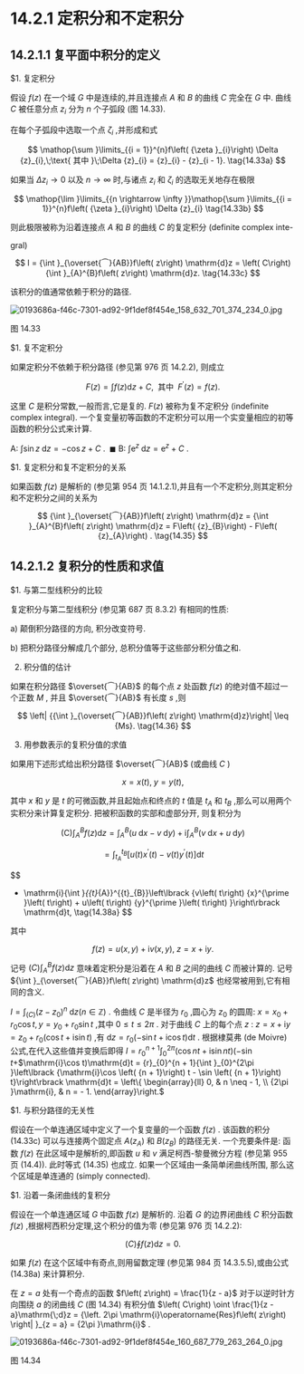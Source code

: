 # 14.2.1 定积分和不定积分

## 14.2.1.1 复平面中积分的定义

$1. 复定积分

假设 $f\left( z\right)$ 在一个域 $G$ 中是连续的,并且连接点 $A$ 和 $B$ 的曲线 $C$ 完全在 $G$ 中. 曲线 $C$ 被任意分点 ${z}_{i}$ 分为 $n$ 个子弧段 (图 14.33).

在每个子弧段中选取一个点 ${\zeta }_{i}$ ,并形成和式

$$
\mathop{\sum }\limits_{{i = 1}}^{n}f\left( {\zeta }_{i}\right) \Delta {z}_{i},\;\text{ 其中 }\;\Delta {z}_{i} = {z}_{i} - {z}_{i - 1}. \tag{14.33a}
$$

如果当 $\Delta {z}_{i} \rightarrow  0$ 以及 $n \rightarrow  \infty$ 时,与诸点 ${z}_{i}$ 和 ${\zeta }_{i}$ 的选取无关地存在极限

$$
\mathop{\lim }\limits_{{n \rightarrow  \infty }}\mathop{\sum }\limits_{{i = 1}}^{n}f\left( {\zeta }_{i}\right) \Delta {z}_{i} \tag{14.33b}
$$

则此极限被称为沿着连接点 $A$ 和 $B$ 的曲线 $C$ 的复定积分 (definite complex inte-

gral)

$$
I = {\int }_{\overset{⏜}{AB}}f\left( z\right) \mathrm{d}z = \left( C\right) {\int }_{A}^{B}f\left( z\right) \mathrm{d}z. \tag{14.33c}
$$

该积分的值通常依赖于积分的路径.

![0193686a-f46c-7301-ad92-9f1def8f454e_158_632_701_374_234_0.jpg](/images/0193686a-f46c-7301-ad92-9f1def8f454e_158_632_701_374_234_0.jpg)

图 14.33

$1. 复不定积分

如果定积分不依赖于积分路径 (参见第 976 页 14.2.2), 则成立

$$
F\left( z\right)  = \int f\left( z\right) \mathrm{d}z + C,\;\text{ 其中 }\;{F}^{\prime }\left( z\right)  = f\left( z\right) . \tag{14.34}
$$

这里 $C$ 是积分常数,一般而言,它是复的. $F\left( z\right)$ 被称为复不定积分 (indefinite complex integral). 一个复变量初等函数的不定积分可以用一个实变量相应的初等函数的积分公式来计算.

A: $\int \sin z\mathrm{\;d}z =  - \cos z + C$ . $\;\blacksquare$ B: $\int {\mathrm{e}}^{z}\mathrm{\;d}z = {\mathrm{e}}^{z} + C$ .

$1. 复定积分和复不定积分的关系

如果函数 $f\left( z\right)$ 是解析的 (参见第 954 页 14.1.2.1),并且有一个不定积分,则其定积分和不定积分之间的关系为

$$
{\int }_{\overset{⏜}{AB}}f\left( z\right) \mathrm{d}z = {\int }_{A}^{B}f\left( z\right) \mathrm{d}z = F\left( {z}_{B}\right)  - F\left( {z}_{A}\right) . \tag{14.35}
$$

## 14.2.1.2 复积分的性质和求值

$1. 与第二型线积分的比较

复定积分与第二型线积分 (参见第 687 页 8.3.2) 有相同的性质:

a) 颠倒积分路径的方向, 积分改变符号.

b) 把积分路径分解成几个部分, 总积分值等于这些部分积分值之和.

2. 积分值的估计

如果在积分路径 $\overset{⏜}{AB}$ 的每个点 $z$ 处函数 $f\left( z\right)$ 的绝对值不超过一个正数 $M$ , 并且 $\overset{⏜}{AB}$ 有长度 $s$ ,则

$$
\left| {{\int }_{\overset{⏜}{AB}}f\left( z\right) \mathrm{d}z}\right|  \leq  {Ms}. \tag{14.36}
$$

3. 用参数表示的复积分值的求值

如果用下述形式给出积分路径 $\overset{⏜}{AB}$ (或曲线 $C$ )

$$
x = x\left( t\right) ,\;y = y\left( t\right) , \tag{14.37}
$$

其中 $x$ 和 $y$ 是 $t$ 的可微函数,并且起始点和终点的 $t$ 值是 ${t}_{A}$ 和 ${t}_{B}$ ,那么可以用两个实积分来计算复定积分. 把被积函数的实部和虚部分开, 则复积分为

$$
\text{(C)}{\int }_{A}^{B}f\left( z\right) \mathrm{d}z = {\int }_{A}^{B}\left( {u\mathrm{\;d}x - v\mathrm{\;d}y}\right)  + \mathrm{i}{\int }_{A}^{B}\left( {v\mathrm{\;d}x + u\mathrm{\;d}y}\right)
$$

$$
= {\int }_{{t}_{A}}^{{t}_{B}}\left\lbrack  {u\left( t\right) {x}^{\prime }\left( t\right)  - v\left( t\right) {y}^{\prime }\left( t\right) }\right\rbrack  \mathrm{d}t
$$

$$
+ \mathrm{i}{\int }_{{t}_{A}}^{{t}_{B}}\left\lbrack  {v\left( t\right) {x}^{\prime }\left( t\right)  + u\left( t\right) {y}^{\prime }\left( t\right) }\right\rbrack  \mathrm{d}t, \tag{14.38a}
$$

其中

$$
f\left( z\right)  = u\left( {x, y}\right)  + \mathrm{i}v\left( {x, y}\right) ,\;z = x + \mathrm{i}y. \tag{14.38b}
$$

记号 $\left( C\right) {\int }_{A}^{B}f\left( z\right) \mathrm{d}z$ 意味着定积分是沿着在 $A$ 和 $B$ 之间的曲线 $C$ 而被计算的. 记号 ${\int }_{\overset{⏜}{AB}}f\left( z\right) \mathrm{d}z$ 也经常被用到,它有相同的含义.

$I = {\int }_{\left( C\right) }{\left( z - {z}_{0}\right) }^{n}\mathrm{\;d}z\left( {n \in  \mathbb{Z}}\right)$ . 令曲线 $C$ 是半径为 ${r}_{0}$ ,圆心为 ${z}_{0}$ 的圆周: $x = {x}_{0} + {r}_{0}\cos t, y = {y}_{0} + {r}_{0}\sin t$ ,其中 $0 \leq  t \leq  {2\pi }$ . 对于曲线 $C$ 上的每个点 $z$ : $z = x + \mathrm{i}y = {z}_{0} + {r}_{0}\left( {\cos t + \mathrm{i}\sin t}\right)$ ,有 $\mathrm{d}z = {r}_{0}\left( {-\sin t + \mathrm{i}\cos t}\right) \mathrm{d}t$ . 根据棣莫弗 (de Moivre) 公式,在代入这些值并变换后即得 $I = {r}_{0}^{n + 1}{\int }_{0}^{2\pi }\left( {\cos {nt} + \mathrm{i}\sin {nt}}\right) ( - \sin t +$$\mathrm{i}\cos t)\mathrm{d}t = {r}_{0}^{n + 1}{\int }_{0}^{2\pi }\left\lbrack  {\mathrm{i}\cos \left( {n + 1}\right) t - \sin \left( {n + 1}\right) t}\right\rbrack  \mathrm{d}t = \left\{  \begin{array}{ll} 0, & n \neq   - 1, \\  {2\pi }\mathrm{i}, & n =  - 1. \end{array}\right.$

$1. 与积分路径的无关性

假设在一个单连通区域中定义了一个复变量的一个函数 $f\left( z\right)$ . 该函数的积分 (14.33c) 可以与连接两个固定点 $A\left( {z}_{A}\right)$ 和 $B\left( {z}_{B}\right)$ 的路径无关. 一个充要条件是: 函数 $f\left( z\right)$ 在此区域中是解析的,即函数 $u$ 和 $v$ 满足柯西-黎曼微分方程 (参见第 955 页 (14.4)). 此时等式 (14.35) 也成立. 如果一个区域由一条简单闭曲线所围, 那么这个区域是单连通的 (simply connected).

$1. 沿着一条闭曲线的复积分

假设在一个单连通区域 $G$ 中函数 $f\left( z\right)$ 是解析的. 沿着 $G$ 的边界闭曲线 $C$ 积分函数 $f\left( z\right)$ ,根据柯西积分定理,这个积分的值为零 (参见第 976 页 14.2.2):

$$
\left( C\right) \oint f\left( z\right) \mathrm{d}z = 0. \tag{14.39}
$$

如果 $f\left( z\right)$ 在这个区域中有奇点,则用留数定理 (参见第 984 页 14.3.5.5),或由公式 (14.38a) 来计算积分.

在 $z = a$ 处有一个奇点的函数 $f\left( z\right)  = \frac{1}{z - a}$ 对于以逆时针方向围绕 $a$ 的闭曲线 $C$ (图 14.34) 有积分值 $\left( C\right) \oint \frac{1}{z - a}\mathrm{\;d}z = {\left. 2\pi \mathrm{i}\operatorname{Res}f\left( z\right) \right| }_{z = a} = {2\pi }\mathrm{i}$ .

![0193686a-f46c-7301-ad92-9f1def8f454e_160_687_779_263_264_0.jpg](/images/0193686a-f46c-7301-ad92-9f1def8f454e_160_687_779_263_264_0.jpg)

图 14.34

